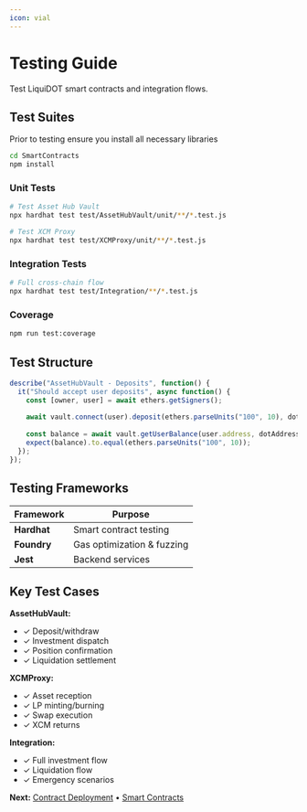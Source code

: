 ```yaml
---
icon: vial
---
```


# Testing Guide

Test LiquiDOT smart contracts and integration flows.

## Test Suites

Prior to testing ensure you install all necessary libraries

```bash
cd SmartContracts
npm install 
```

### Unit Tests

```bash
# Test Asset Hub Vault
npx hardhat test test/AssetHubVault/unit/**/*.test.js

# Test XCM Proxy
npx hardhat test test/XCMProxy/unit/**/*.test.js
```

### Integration Tests

```bash
# Full cross-chain flow
npx hardhat test test/Integration/**/*.test.js
```

### Coverage

```bash
npm run test:coverage
```

## Test Structure

```javascript
describe("AssetHubVault - Deposits", function() {
  it("Should accept user deposits", async function() {
    const [owner, user] = await ethers.getSigners();
    
    await vault.connect(user).deposit(ethers.parseUnits("100", 10), dotAddress);
    
    const balance = await vault.getUserBalance(user.address, dotAddress);
    expect(balance).to.equal(ethers.parseUnits("100", 10));
  });
});
```

## Testing Frameworks

| Framework   | Purpose                    |
| ----------- | -------------------------- |
| **Hardhat** | Smart contract testing     |
| **Foundry** | Gas optimization & fuzzing |
| **Jest**    | Backend services           |

## Key Test Cases

**AssetHubVault:**

* ✓ Deposit/withdraw
* ✓ Investment dispatch
* ✓ Position confirmation
* ✓ Liquidation settlement

**XCMProxy:**

* ✓ Asset reception
* ✓ LP minting/burning
* ✓ Swap execution
* ✓ XCM returns

**Integration:**

* ✓ Full investment flow
* ✓ Liquidation flow
* ✓ Emergency scenarios

**Next:** [Contract Deployment](contract-deployment.md) • [Smart Contracts](smart-contracts.md)
